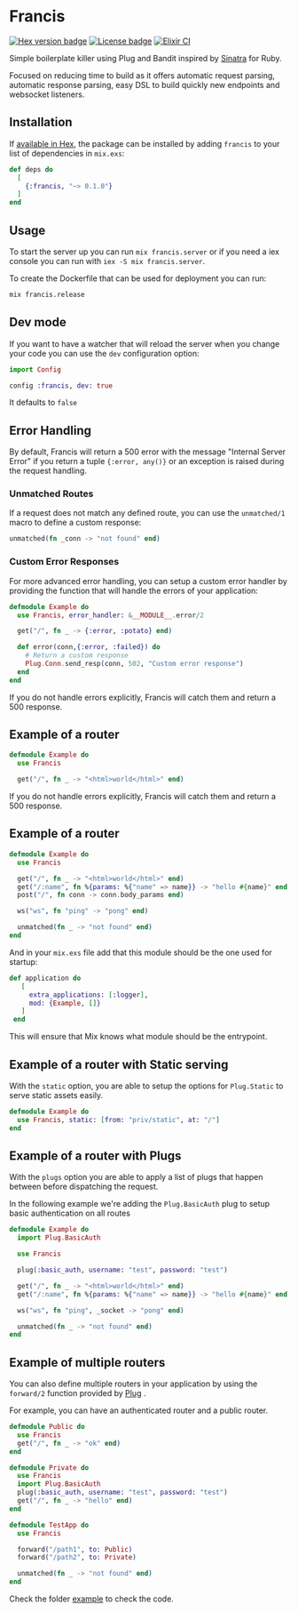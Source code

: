# Francis

[![Hex version badge](https://img.shields.io/hexpm/v/francis.svg)](https://hex.pm/packages/francis)
[![License badge](https://img.shields.io/hexpm/l/repo_example.svg)](https://github.com/francis-build/francis/blob/master/LICENSE.md)
[![Elixir CI](https://github.com/francis-build/francis/actions/workflows/elixir.yaml/badge.svg)](https://github.com/francis-build/francis/actions/workflows/elixir.yaml)

Simple boilerplate killer using Plug and Bandit inspired by [Sinatra](https://sinatrarb.com) for Ruby.

Focused on reducing time to build as it offers automatic request parsing, automatic response parsing, easy DSL to build quickly new endpoints and websocket listeners.

## Installation

If [available in Hex](https://hex.pm/docs/publish), the package can be installed by adding `francis` to your list of dependencies in `mix.exs`:

```elixir
def deps do
  [
    {:francis, "~> 0.1.0"}
  ]
end
```

## Usage

To start the server up you can run `mix francis.server` or if you need a iex console you can run with `iex -S mix francis.server`.

To create the Dockerfile that can be used for deployment you can run:

```bash
mix francis.release
```

## Dev mode

If you want to have a watcher that will reload the server when you change your code you can use the `dev` configuration option:

```elixir
import Config

config :francis, dev: true
```

It defaults to `false`

## Error Handling

By default, Francis will return a 500 error with the message "Internal Server Error" if you return a tuple `{:error, any()}` or an exception is raised during the request handling.

### Unmatched Routes

If a request does not match any defined route, you can use the `unmatched/1` macro to define a custom response:

```elixir
unmatched(fn _conn -> "not found" end)
```

### Custom Error Responses

For more advanced error handling, you can setup a custom error handler by providing the function that will handle the errors of your application:

```elixir
defmodule Example do
  use Francis, error_handler: &__MODULE__.error/2

  get("/", fn _ -> {:error, :potato} end)

  def error(conn,{:error, :failed}) do
    # Return a custom response
    Plug.Conn.send_resp(conn, 502, "Custom error response")
  end
end
```

If you do not handle errors explicitly, Francis will catch them and return a 500 response.

## Example of a router

```elixir
defmodule Example do
  use Francis

  get("/", fn _ -> "<html>world</html>" end)
```

If you do not handle errors explicitly, Francis will catch them and return a 500 response.

## Example of a router

```elixir
defmodule Example do
  use Francis

  get("/", fn _ -> "<html>world</html>" end)
  get("/:name", fn %{params: %{"name" => name}} -> "hello #{name}" end)
  post("/", fn conn -> conn.body_params end)

  ws("ws", fn "ping" -> "pong" end)

  unmatched(fn _ -> "not found" end)
end
```

And in your `mix.exs` file add that this module should be the one used for
startup:

```elixir
def application do
   [
     extra_applications: [:logger],
     mod: {Example, []}
   ]
 end
```

This will ensure that Mix knows what module should be the entrypoint.

## Example of a router with Static serving

With the `static` option, you are able to setup the options for `Plug.Static` to serve static assets easily.

```elixir
defmodule Example do
  use Francis, static: [from: "priv/static", at: "/"]
end
```

## Example of a router with Plugs

With the `plugs` option you are able to apply a list of plugs that happen
between before dispatching the request.

In the following example we're adding the `Plug.BasicAuth` plug to setup basic
authentication on all routes

```elixir
defmodule Example do
  import Plug.BasicAuth

  use Francis

  plug(:basic_auth, username: "test", password: "test")

  get("/", fn _ -> "<html>world</html>" end)
  get("/:name", fn %{params: %{"name" => name}} -> "hello #{name}" end)

  ws("ws", fn "ping", _socket -> "pong" end)

  unmatched(fn _ -> "not found" end)
end
```
## Example of multiple routers
You can also define multiple routers in your application by using the `forward/2` function provided by [Plug](https://hexdocs.pm/plug/Plug.Router.html#forward/2) .

For example, you can have an authenticated router and a public router.

```elixir
defmodule Public do
  use Francis
  get("/", fn _ -> "ok" end)
end

defmodule Private do
  use Francis
  import Plug.BasicAuth
  plug(:basic_auth, username: "test", password: "test")
  get("/", fn _ -> "hello" end)
end

defmodule TestApp do
  use Francis

  forward("/path1", to: Public)
  forward("/path2", to: Private)

  unmatched(fn _ -> "not found" end)
end
```
Check the folder [example](https://github.com/francis-build/francis/tree/main/example) to check the code.

